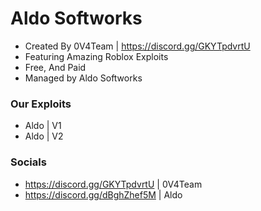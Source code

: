 # Aldo Softworks
- Created By 0V4Team | https://discord.gg/GKYTpdvrtU
- Featuring Amazing Roblox Exploits
- Free, And Paid
- Managed by Aldo Softworks

### Our Exploits
- Aldo | V1 
- Aldo | V2

### Socials
- https://discord.gg/GKYTpdvrtU | 0V4Team
- https://discord.gg/dBghZhef5M | Aldo



